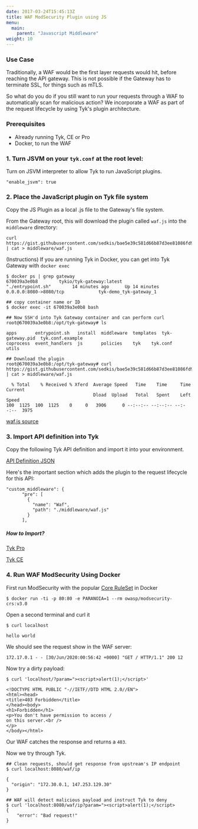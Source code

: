 ```yaml
---
date: 2017-03-24T15:45:13Z
title: WAF ModSecurity Plugin using JS
menu:
  main:
    parent: "Javascript Middleware"
weight: 10
---
```


### Use Case

Traditionally, a WAF would be the first layer requests would hit, before reaching the API  gateway.  This is not possible if the Gateway has to terminate SSL, for things such as mTLS.

So what do you do if you still want to run your requests through a WAF to automatically scan for malicious action?  We incorporate a WAF as part of the request lifecycle by using Tyk's plugin architecture.

### Prerequisites

* Already running Tyk, CE or Pro
* Docker, to run the WAF

### 1. Turn JSVM on your `tyk.conf` at the root level:

Turn on JSVM interpreter to allow Tyk to run JavaScript plugins.

```
"enable_jsvm": true
```

### 2. Place the JavaScript plugin on Tyk file system
Copy the JS Plugin as a local .js file to the Gateway's file system.  

From the Gateway root, this will download the plugin called `waf.js` into the `middleware` directory:
```
curl https://gist.githubusercontent.com/sedkis/bae5e39c581d66b87d3ee81086fd95c5/raw/838751553221fddb284d67b027aa16128dda743e/waf.js | cat > middleware/waf.js
```

(Instructions)
If you are running Tyk in Docker, you can get into Tyk Gateway with `docker exec`
```
$ docker ps | grep gateway
670039a3e0b8        tykio/tyk-gateway:latest           "./entrypoint.sh"        14 minutes ago      Up 14 minutes       0.0.0.0:8080->8080/tcp             tyk-demo_tyk-gateway_1

## copy container name or ID 
$ docker exec -it 670039a3e0b8 bash

## Now SSH'd into Tyk Gateway container and can perform curl
root@670039a3e0b8:/opt/tyk-gateway# ls

apps	   entrypoint.sh   install  middleware	templates  tyk-gateway.pid  tyk.conf.example
coprocess  event_handlers  js	    policies	tyk	   tyk.conf	    utils

## Download the plugin
root@670039a3e0b8:/opt/tyk-gateway# curl https://gist.githubusercontent.com/sedkis/bae5e39c581d66b87d3ee81086fd95c5/raw/838751553221fddb284d67b027aa16128dda743e/waf.js | cat > middleware/waf.js

  % Total    % Received % Xferd  Average Speed   Time    Time     Time  Current
                                 Dload  Upload   Total   Spent    Left  Speed
100  1125  100  1125    0     0   3906      0 --:--:-- --:--:-- --:--:--  3975

```

[waf.js source](https://gist.githubusercontent.com/sedkis/bae5e39c581d66b87d3ee81086fd95c5/raw/838751553221fddb284d67b027aa16128dda743e/waf.js)

### 3. Import API definition into Tyk
Copy the following Tyk API definition and import it into your environment.

[API Definition JSON](https://gist.githubusercontent.com/sedkis/bae5e39c581d66b87d3ee81086fd95c5/raw/9b72bdbbf962a4906f1e67e8d0a94561a91acaf5/apidef.json)

Here's the important section which adds the plugin to the request lifecycle for this API:
```{.json}
"custom_middleware": {
      "pre": [
        {
          "name": "Waf",
          "path": "./middleware/waf.js"
        }
      ],
```

##### How to Import?
[Tyk Pro](https://site-dev.tykbeta.com/docs/tyk-configuration-reference/import-apis/#import-apis-via-the-dashboard)

[Tyk CE](http://localhost:1313/docs/try-out-tyk/tutorials/create-api/)

### 4. Run WAF ModSecurity Using Docker

First run ModSecurity with the popular [Core RuleSet](https://coreruleset.org/) in Docker
```
$ docker run -ti -p 80:80 -e PARANOIA=1 --rm owasp/modsecurity-crs:v3.0
```

Open a second terminal and curl it
```
$ curl localhost

hello world
```

We should see the request show in the WAF server:

```
172.17.0.1 - - [30/Jun/2020:00:56:42 +0000] "GET / HTTP/1.1" 200 12
```

Now try a dirty payload:
```
$ curl 'localhost/?param="><script>alert(1);</script>'

<!DOCTYPE HTML PUBLIC "-//IETF//DTD HTML 2.0//EN">
<html><head>
<title>403 Forbidden</title>
</head><body>
<h1>Forbidden</h1>
<p>You don't have permission to access /
on this server.<br />
</p>
</body></html>
```

Our WAF catches the response and returns a `403`.


Now we try through Tyk.

```
## Clean requests, should get response from upstream's IP endpoint
$ curl localhost:8080/waf/ip

{
  "origin": "172.30.0.1, 147.253.129.30"
}

## WAF will detect malicious payload and instruct Tyk to deny
$ curl 'localhost:8080/waf/ip?param="><script>alert(1);</script>
{
    "error": "Bad request!"
}
```